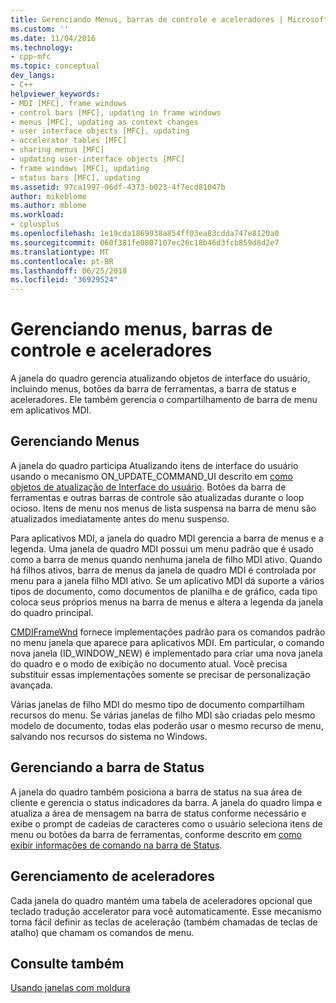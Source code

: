 ```yaml
---
title: Gerenciando Menus, barras de controle e aceleradores | Microsoft Docs
ms.custom: ''
ms.date: 11/04/2016
ms.technology:
- cpp-mfc
ms.topic: conceptual
dev_langs:
- C++
helpviewer_keywords:
- MDI [MFC], frame windows
- control bars [MFC], updating in frame windows
- menus [MFC], updating as context changes
- user interface objects [MFC], updating
- accelerator tables [MFC]
- sharing menus [MFC]
- updating user-interface objects [MFC]
- frame windows [MFC], updating
- status bars [MFC], updating
ms.assetid: 97ca1997-06df-4373-b023-4f7ecd81047b
author: mikeblome
ms.author: mblome
ms.workload:
- cplusplus
ms.openlocfilehash: 1e19cda1869938a854ff03ea83cdda747e8120a0
ms.sourcegitcommit: 060f381fe0807107ec26c18b46d3fcb859d8d2e7
ms.translationtype: MT
ms.contentlocale: pt-BR
ms.lasthandoff: 06/25/2018
ms.locfileid: "36929524"
---
```

# <a name="managing-menus-control-bars-and-accelerators"></a>Gerenciando menus, barras de controle e aceleradores
A janela do quadro gerencia atualizando objetos de interface do usuário, incluindo menus, botões da barra de ferramentas, a barra de status e aceleradores. Ele também gerencia o compartilhamento de barra de menu em aplicativos MDI.  
  
## <a name="managing-menus"></a>Gerenciando Menus  
 A janela do quadro participa Atualizando itens de interface do usuário usando o mecanismo ON_UPDATE_COMMAND_UI descrito em [como objetos de atualização de Interface do usuário](../mfc/how-to-update-user-interface-objects.md). Botões da barra de ferramentas e outras barras de controle são atualizadas durante o loop ocioso. Itens de menu nos menus de lista suspensa na barra de menu são atualizados imediatamente antes do menu suspenso.  
  
 Para aplicativos MDI, a janela do quadro MDI gerencia a barra de menus e a legenda. Uma janela de quadro MDI possui um menu padrão que é usado como a barra de menus quando nenhuma janela de filho MDI ativo. Quando há filhos ativos, barra de menus da janela de quadro MDI é controlada por menu para a janela filho MDI ativo. Se um aplicativo MDI dá suporte a vários tipos de documento, como documentos de planilha e de gráfico, cada tipo coloca seus próprios menus na barra de menus e altera a legenda da janela do quadro principal.  
  
 [CMDIFrameWnd](../mfc/reference/cmdiframewnd-class.md) fornece implementações padrão para os comandos padrão no menu janela que aparece para aplicativos MDI. Em particular, o comando nova janela (ID_WINDOW_NEW) é implementado para criar uma nova janela do quadro e o modo de exibição no documento atual. Você precisa substituir essas implementações somente se precisar de personalização avançada.  
  
 Várias janelas de filho MDI do mesmo tipo de documento compartilham recursos do menu. Se várias janelas de filho MDI são criadas pelo mesmo modelo de documento, todas elas poderão usar o mesmo recurso de menu, salvando nos recursos do sistema no Windows.  
  
## <a name="managing-the-status-bar"></a>Gerenciando a barra de Status  
 A janela do quadro também posiciona a barra de status na sua área de cliente e gerencia o status indicadores da barra. A janela do quadro limpa e atualiza a área de mensagem na barra de status conforme necessário e exibe o prompt de cadeias de caracteres como o usuário seleciona itens de menu ou botões da barra de ferramentas, conforme descrito em [como exibir informações de comando na barra de Status](../mfc/how-to-display-command-information-in-the-status-bar.md).  
  
## <a name="managing-accelerators"></a>Gerenciamento de aceleradores  
 Cada janela do quadro mantém uma tabela de aceleradores opcional que teclado tradução accelerator para você automaticamente. Esse mecanismo torna fácil definir as teclas de aceleração (também chamadas de teclas de atalho) que chamam os comandos de menu.  
  
## <a name="see-also"></a>Consulte também  
 [Usando janelas com moldura](../mfc/using-frame-windows.md)

